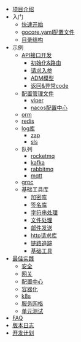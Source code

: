 - [项目介绍](zh-cn/README.md)
- 入门
  - [快速开始](zh-cn/start/quickstart.md)
  - [gocore.yaml配置文件](zh-cn/start/gocore.md)
  - [目录结构](zh-cn/start/dir.md)
- 示例
  - [API接口开发](zh-cn/examples/api/api.md)
    - [初始化&路由](zh-cn/examples/api/init.md)
    - [请求入参](zh-cn/examples/api/request.md)
    - [ADM模型](zh-cn/examples/api/adm.md)
    - [返回&异常code](zh-cn/examples/api/response.md)
  - [配置管理文件](zh-cn/examples/config/config.md)
    - [viper](zh-cn/examples/config/viper.md)
    - [nacos配置中心](zh-cn/examples/config/nacos.md)
  - [orm](zh-cn/examples/orm/orm.md)
  - [redis](zh-cn/examples/redis/redis.md)
  - [log库](zh-cn/examples/log/log.md)
    - [zap](zh-cn/examples/log/zap.md)
    - [sls](zh-cn/examples/log/sls.md)
  - 队列
    - [rocketmq](zh-cn/examples/queue/rocketmq.md)
    - [kafka](zh-cn/examples/queue/kafka.md)
    - [rabbitmq](zh-cn/examples/queue/rabbitmq.md)
    - [mqtt](zh-cn/examples/queue/mqtt.md)
  - [grpc](zh-cn/examples/grpc/grpc.md)
  - 基础工具库
    - [加密库](zh-cn/examples/tools/encrypt.md)
    - [签名库](zh-cn/examples/tools/sign.md)
    - [字符串处理](zh-cn/examples/tools/string.md)
    - [文件处理](zh-cn/examples/tools/file.md)
    - [邮件发送](zh-cn/examples/tools/email.md)
    - [http请求库](zh-cn/examples/tools/http.md)
    - [链路追踪](zh-cn/examples/tools/trace.md)
    - [基础工具](zh-cn/examples/tools/common.md)
- [最佳实践](zh-cn/practices/practices.md)
  - [安全](zh-cn/practices/container.md)
  - [网关](zh-cn/practices/gateway.md)
  - [配置中心](zh-cn/practices/config_center.md)
  - [容器化](zh-cn/practices/docker.md)
  - [k8s](zh-cn/practices/k8s.md)
  - [服务网格](zh-cn/practices/service_mesh.md)
  - [单元测试](zh-cn/practices/unit_test.md)
- [FAQ](zh-cn/faq.md)
- [版本日志](zh-cn/changelog.md)
- [开发计划](zh-cn/todo.md)

<!-- - [Need Help](es-us/needhelp.md) -->
